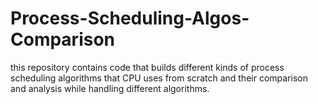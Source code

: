 # Process-Scheduling-Algos-Comparison
this repository contains code that builds different kinds of process scheduling algorithms that CPU uses from scratch and their comparison and analysis while handling different algorithms.
